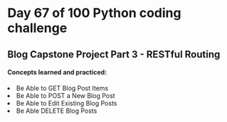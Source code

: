 <h1> Day 67 of 100 Python coding challenge </h1>
<h2>Blog Capstone Project Part 3 - RESTful Routing</h2>

<h4> Concepts learned and practiced: </h4>
<li>Be Able to GET Blog Post Items
<li>Be Able to POST a New Blog Post
<li>Be Able to Edit Existing Blog Posts
<li> Be Able DELETE Blog Posts
